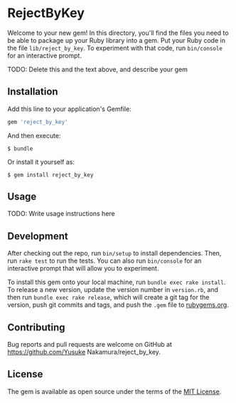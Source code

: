 # RejectByKey

Welcome to your new gem! In this directory, you'll find the files you need to be able to package up your Ruby library into a gem. Put your Ruby code in the file `lib/reject_by_key`. To experiment with that code, run `bin/console` for an interactive prompt.

TODO: Delete this and the text above, and describe your gem

## Installation

Add this line to your application's Gemfile:

```ruby
gem 'reject_by_key'
```

And then execute:

    $ bundle

Or install it yourself as:

    $ gem install reject_by_key

## Usage

TODO: Write usage instructions here

## Development

After checking out the repo, run `bin/setup` to install dependencies. Then, run `rake test` to run the tests. You can also run `bin/console` for an interactive prompt that will allow you to experiment.

To install this gem onto your local machine, run `bundle exec rake install`. To release a new version, update the version number in `version.rb`, and then run `bundle exec rake release`, which will create a git tag for the version, push git commits and tags, and push the `.gem` file to [rubygems.org](https://rubygems.org).

## Contributing

Bug reports and pull requests are welcome on GitHub at https://github.com/Yusuke Nakamura/reject_by_key.


## License

The gem is available as open source under the terms of the [MIT License](http://opensource.org/licenses/MIT).

